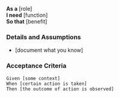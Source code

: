   **As a** [role]  
  **I need** [function]  
  **So that** [benefit]  
       
 ### Details and Assumptions
 * [document what you know]
	   
 ### Acceptance Criteria     
 ```gherkin
Given [some context]
When [certain action is taken]
 Then [the outcome of action is observed]
